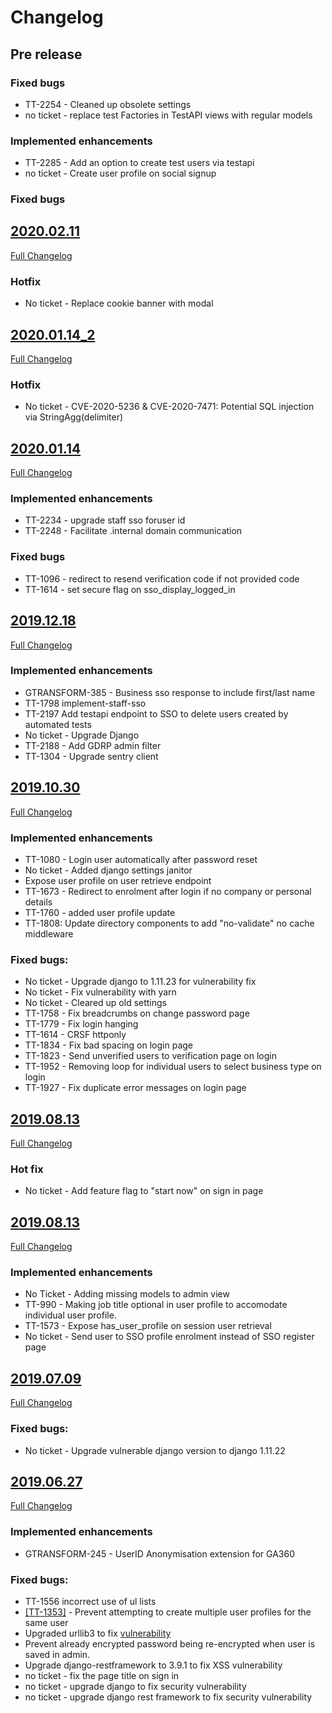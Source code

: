 # Changelog

## Pre release

### Fixed bugs
- TT-2254 - Cleaned up obsolete settings
- no ticket - replace test Factories in TestAPI views with regular models

### Implemented enhancements
- TT-2285 - Add an option to create test users via testapi
- no ticket - Create user profile on social signup

### Fixed bugs 

## [2020.02.11](https://github.com/uktrade/great-domestic-ui/releases/tag/2020.02.11)
[Full Changelog](https://github.com/uktrade/great-domestic-ui/compare/2020.01.14_2...2020.02.11)

### Hotfix
- No ticket - Replace cookie banner with modal

## [2020.01.14_2](https://github.com/uktrade/great-domestic-ui/releases/tag/2020.01.14_2)
[Full Changelog](https://github.com/uktrade/great-domestic-ui/compare/2020.01.14...2020.01.14_2)

### Hotfix
- No ticket - CVE-2020-5236 & CVE-2020-7471: Potential SQL injection via StringAgg(delimiter)


## [2020.01.14](https://github.com/uktrade/directory-sso/releases/tag/2020.01.14)
[Full Changelog](https://github.com/uktrade/directory-sso/compare/2019.12.18_1...2020.01.14)

### Implemented enhancements
- TT-2234 - upgrade staff sso foruser id
- TT-2248 - Facilitate .internal domain communication

### Fixed bugs
- TT-1096 - redirect to resend verification code if not provided code
- TT-1614 - set secure flag on sso_display_logged_in

## [2019.12.18](https://github.com/uktrade/directory-sso/releases/tag/2019.12.18_1)
[Full Changelog](https://github.com/uktrade/directory-sso/compare/2019.10.30...2019.12.18_1)

### Implemented enhancements
- GTRANSFORM-385 - Business sso response to include first/last name
- TT-1798 implement-staff-sso
- TT-2197 Add testapi endpoint to SSO to delete users created by automated tests
- No ticket - Upgrade Django
- TT-2188 - Add GDRP admin filter
- TT-1304 - Upgrade sentry client

## [2019.10.30](https://github.com/uktrade/directory-sso/releases/tag/.2019.10.30)
[Full Changelog](https://github.com/uktrade/directory-sso/compare/2019.08.13_1....2019.10.30)

### Implemented enhancements
- TT-1080 - Login user automatically after password reset
- No ticket - Added django settings janitor
- Expose user profile on user retrieve endpoint
- TT-1673 - Redirect to enrolment after login if no company or personal details
- TT-1760 - added user profile update
- TT-1808: Update directory components to add "no-validate" no cache middleware

### Fixed bugs:
- No ticket - Upgrade django to 1.11.23 for vulnerability fix
- No ticket - Fix vulnerability with yarn
- No ticket - Cleared up old settings
- TT-1758 - Fix breadcrumbs on change password page
- TT-1779 - Fix login hanging
- TT-1614 - CRSF httponly
- TT-1834 - Fix bad spacing on login page
- TT-1823 - Send unverified users to verification page on login
- TT-1952 - Removing loop for individual users to select business type on login
- TT-1927 - Fix duplicate error messages on login page

## [2019.08.13](https://github.com/uktrade/directory-sso/releases/tag/2019.08.13_1)
[Full Changelog](https://github.com/uktrade/directory-sso/compare/2019.08.13...2019.08.13_1)

### Hot fix
- No ticket - Add feature flag to "start now" on sign in page

## [2019.08.13](https://github.com/uktrade/directory-sso/releases/tag/2019.08.13)
[Full Changelog](https://github.com/uktrade/directory-sso/compare/2019.07.09...2019.08.13)

### Implemented enhancements
- No Ticket - Adding missing models to admin view
- TT-990 -  Making job title optional in user profile to accomodate individual user profile.
- TT-1573 - Expose has_user_profile on session user retrieval
- No ticket - Send user to SSO profile enrolment instead of SSO register page

## [2019.07.09](https://github.com/uktrade/directory-sso/releases/tag/2019.07.09)
[Full Changelog](https://github.com/uktrade/directory-sso/compare/2019.06.27...2019.07.09)

### Fixed bugs:
- No ticket - Upgrade vulnerable django version to django 1.11.22

## [2019.06.27](https://github.com/uktrade/directory-sso/releases/tag/2019.06.27)
[Full Changelog](https://github.com/uktrade/directory-sso/compare/2019.04.11...2019.06.27)

### Implemented enhancements
- GTRANSFORM-245 - UserID Anonymisation extension for GA360

### Fixed bugs:
- TT-1556 incorrect use of ul lists
- [[TT-1353]](https://uktrade.atlassian.net/browse/TT-1353) - Prevent attempting to create multiple user profiles for the same user
- Upgraded urllib3 to fix [vulnerability](https://nvd.nist.gov/vuln/detail/CVE-2019-11324)
- Prevent already encrypted password being re-encrypted when user is saved in admin.
- Upgrade django-restframework to 3.9.1 to fix XSS vulnerability
- no ticket - fix the page title on sign in
- no ticket - upgrade django to fix security vulnerability
- no ticket - upgrade django rest framework to fix security vulnerability

